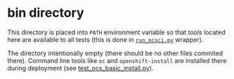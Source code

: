 # bin directory

This directory is placed into `PATH` environment variable so that tools located
here are available to all tests (this is done in
[`run_ocsci.py`](../run_ocsci.py) wrapper).

The directory intentionally empty (there should be no other files commited
there). Command line tools like `oc` and `openshift-install` are installed
there during deployment (see
[test_ocs_basic_install.py](../tests/ecosystem/deployment/test_ocs_basic_install.py)).
